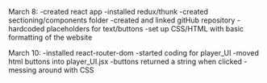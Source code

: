 March 8: 
-created react app
-installed redux/thunk
-created sectioning/components folder
-created and linked gitHub repository
-hardcoded placeholders for text/buttons 
-set up CSS/HTML with basic formatting of the website

March 10:
-installed react-router-dom
-started coding for player_UI
-moved html buttons into player_UI.jsx
-buttons returned a string when clicked
-messing around with CSS 
 
